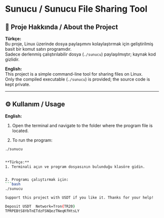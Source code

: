 # Sunucu / Sunucu File Sharing Tool

## 📌 Proje Hakkında / About the Project

**Türkçe:**  
Bu proje, Linux üzerinde dosya paylaşımını kolaylaştırmak için geliştirilmiş basit bir komut satırı programıdır.  
Sadece derlenmiş çalıştırılabilir dosya (`./sunucu`) paylaşılmıştır; kaynak kod gizlidir.  

**English:**  
This project is a simple command-line tool for sharing files on Linux.  
Only the compiled executable (`./sunucu`) is provided; the source code is kept private.

---

## ⚙️ Kullanım / Usage
**English:**
1. Open the terminal and navigate to the folder where the program file is located.

2. To run the program:

```bash
./sunucu


**Türkçe:**  
1. Terminali açın ve program dosyasının bulunduğu klasöre gidin.


2. Programı çalıştırmak için:  
```bash
./sunucu

Support this project with USDT if you like it. Thanks for your help!

Deposit USDT  Network=Tron(TR20)
TPRPEBtS8YbTnETdzFSNQezTNeqKfHtsLY
